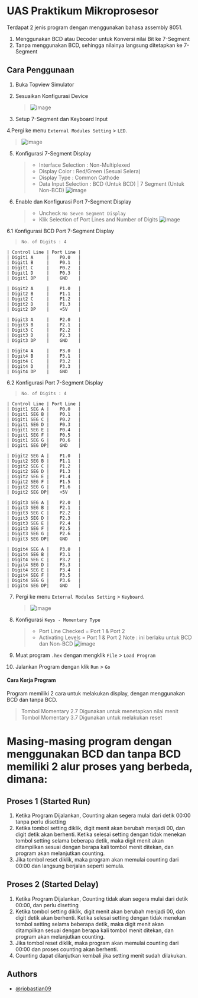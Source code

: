 # UAS Praktikum Mikroprosesor

Terdapat 2 jenis program dengan menggunakan bahasa assembly 8051.

1. Menggunakan BCD atau Decoder untuk Konversi nilai Bit ke 7-Segment
2. Tanpa menggunakan BCD, sehingga nilainya langsung ditetapkan ke 7-Segment

## Cara Penggunaan

1. Buka Topview Simulator

2. Sesuaikan Konfigurasi Device
   > ![image](https://user-images.githubusercontent.com/39443794/231340692-3e77c78c-972e-4b51-9647-3b6ebe5e716f.png)

3. Setup 7-Segment dan Keyboard Input

4.Pergi ke menu `External Modules Setting` > `LED`.
> ![image](https://user-images.githubusercontent.com/39443794/231342937-1f1425f0-8fc8-4480-8f41-98a7b38b4d76.png)

5.  Konfigurasi 7-Segment Display
    > - Interface Selection : Non-Multiplexed
    > - Display Color : Red/Green (Sesuai Selera)
    > - Display Type : Common Cathode
    > - Data Input Selection : BCD (Untuk BCD) | 7 Segment (Untuk Non-BCD)
    >   ![image](https://user-images.githubusercontent.com/39443794/231343280-4a3e28dc-29a6-45aa-9168-041b1dbada6b.png)

6.  Enable dan Konfigurasi Port 7-Segment Display
    > - Uncheck `No Seven Segment Display`
    > - Klik Selection of Port Lines and Number of Digits
    >   ![image](https://user-images.githubusercontent.com/39443794/231343582-8240928a-b131-4bed-81b6-5332f41f8dd7.png)

6.1 Konfigurasi BCD Port 7-Segment Display
> `No. of Digits : 4`

```
| Control Line | Port Line |
| Digit1 A     |    P0.0   |
| Digit1 B     |    P0.1   |
| Digit1 C     |    P0.2   |
| Digit1 D     |    P0.3   |
| Digit1 DP    |    GND    |

| Digit2 A     |    P1.0   |
| Digit2 B     |    P1.1   |
| Digit2 C     |    P1.2   |
| Digit2 D     |    P1.3   |
| Digit2 DP    |    +5V    |

| Digit3 A     |    P2.0   |
| Digit3 B     |    P2.1   |
| Digit3 C     |    P2.2   |
| Digit3 D     |    P2.3   |
| Digit3 DP    |    GND    |

| Digit4 A     |    P3.0   |
| Digit4 B     |    P3.1   |
| Digit4 C     |    P3.2   |
| Digit4 D     |    P3.3   |
| Digit4 DP    |    GND    |
```

6.2 Konfigurasi Port 7-Segment Display

> `No. of Digits : 4`

```
| Control Line | Port Line |
| Digit1 SEG A |    P0.0   |
| Digit1 SEG B |    P0.1   |
| Digit1 SEG C |    P0.2   |
| Digit1 SEG D |    P0.3   |
| Digit1 SEG E |    P0.4   |
| Digit1 SEG F |    P0.5   |
| Digit1 SEG G |    P0.6   |
| Digit1 SEG DP|    GND    |

| Digit2 SEG A |    P1.0   |
| Digit2 SEG B |    P1.1   |
| Digit2 SEG C |    P1.2   |
| Digit2 SEG D |    P1.3   |
| Digit2 SEG E |    P1.4   |
| Digit2 SEG F |    P1.5   |
| Digit2 SEG G |    P1.6   |
| Digit2 SEG DP|    +5V    |

| Digit3 SEG A |    P2.0   |
| Digit3 SEG B |    P2.1   |
| Digit3 SEG C |    P2.2   |
| Digit3 SEG D |    P2.3   |
| Digit3 SEG E |    P2.4   |
| Digit3 SEG F |    P2.5   |
| Digit3 SEG G |    P2.6   |
| Digit3 SEG DP|    GND    |

| Digit4 SEG A |    P3.0   |
| Digit4 SEG B |    P3.1   |
| Digit4 SEG C |    P3.2   |
| Digit4 SEG D |    P3.3   |
| Digit4 SEG E |    P3.4   |
| Digit4 SEG F |    P3.5   |
| Digit4 SEG G |    P3.6   |
| Digit4 SEG DP|    GND    |
```

7. Pergi ke menu `External Modules Setting` > `Keyboard`.

   > ![image](https://user-images.githubusercontent.com/39443794/231348975-0703b318-9921-4a5a-b866-34d7bd8838b1.png)

8. Konfigurasi `Keys - Momentary Type`

   > - Port Line Checked = Port 1 & Port 2
   > - Activating Levels = Port 1 & Port 2
   >   Note : ini berlaku untuk BCD dan Non-BCD
   >   ![image](https://user-images.githubusercontent.com/39443794/231349258-623c272a-71e4-4fa1-b16f-a2fe1dc2d6de.png)

9. Muat program `.hex` dengan mengklik `File` > `Load Program`

10. Jalankan Program dengan klik `Run` > `Go`

#### Cara Kerja Program
Program memiliki 2 cara untuk melakukan display, dengan menggunakan BCD dan tanpa BCD.
> Tombol Momentary 2.7 Digunakan untuk menetapkan nilai menit
> Tombol Momentary 3.7 Digunakan untuk melakukan reset

#  Masing-masing program dengan menggunakan BCD dan tanpa BCD memiliki 2 alur proses yang berbeda, dimana:
## Proses 1 (Started Run)

1. Ketika Program Dijalankan, Counting akan segera mulai dari detik 00:00 tanpa perlu disetting
2. Ketika tombol setting diklik, digit menit akan berubah menjadi 00, dan digit detik akan berhenti. Ketika selesai setting dengan tidak menekan tombol setting selama beberapa detik, maka digit menit akan ditampilkan sesuai dengan berapa kali tombol menit ditekan, dan program akan melanjutkan counting.
3. Jika tombol reset diklik, maka program akan memulai counting dari 00:00 dan langsung berjalan seperti semula.

## Proses 2 (Started Delay)

1. Ketika Program Dijalankan, Counting tidak akan segera mulai dari detik 00:00, dan perlu disetting
2. Ketika tombol setting diklik, digit menit akan berubah menjadi 00, dan digit detik akan berhenti. Ketika selesai setting dengan tidak menekan tombol setting selama beberapa detik, maka digit menit akan ditampilkan sesuai dengan berapa kali tombol menit ditekan, dan program akan melanjutkan counting.
3. Jika tombol reset diklik, maka program akan memulai counting dari 00:00 dan proses counting akan berhenti.
4. Counting dapat dilanjutkan kembali jika setting menit sudah dilakukan.

## Authors

- [@riobastian09](https://github.com/riobastian09/)
